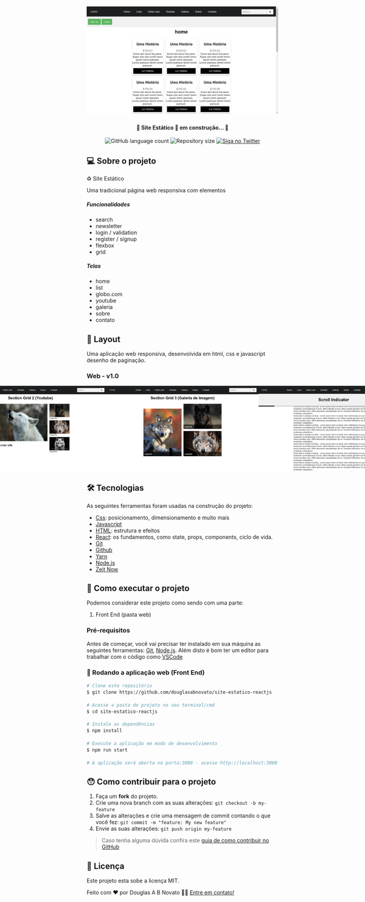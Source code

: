 <h1 align="center">
<img alt="SiteEstatico" title="#SiteEstatico" src="./assets/menu-responsivo-1.jpg" />
</h1>

<h4 align="center"> 
	🚧 Site Estático 🚀 em construção... 🚧
</h4> 

<p align="center">
  <img alt="GitHub language count" src="https://img.shields.io/github/languages/count/douglasabnovato/site-estatico?color=%2304D361">
  <img alt="Repository size" src="https://img.shields.io/github/repo-size/douglasabnovato/site-estatico">
  <a href="https://www.twitter.com/douglasabnovato/">
    <img alt="Siga no Twitter" src="https://img.shields.io/twitter/url?url=https%3A%2F%2Fgithub.com%douglasabnovato%2Fsite-estatico">
  </a>
</p>

## 💻 Sobre o projeto

♻️ Site Estático  

Uma tradicional página web responsiva com elementos

##### Funcionalidades

- search
- newsletter
- login / validation
- register / signup
- flexbox
- grid

##### Telas

- home
- list
- globo.com
- youtube 
- galeria
- sobre
- contato
 
## 🎨 Layout

Uma aplicação web responsiva, desenvolvida em html, css e javascript desenho de paginação.

### Web - v1.0

<p align="center" style="display: flex; align-items: flex-start; justify-content: center;">
  <img alt="SiteEstaticoReactJS" title="#SiteEstaticoReactJS" src="./assets/menu-responsivo-1.jpg" width="400px">
  <img alt="SiteEstaticoReactJS" title="#SiteEstaticoReactJS" src="./assets/menu-responsivo-2.jpg" width="400px">
  <img alt="SiteEstaticoReactJS" title="#SiteEstaticoReactJS" src="./assets/menu-responsivo-3.jpg" width="400px">
  <img alt="SiteEstaticoReactJS" title="#SiteEstaticoReactJS" src="./assets/menu-responsivo-4.jpg" width="400px">
  <img alt="SiteEstaticoReactJS" title="#SiteEstaticoReactJS" src="./assets/menu-responsivo-5.jpg" width="400px">
  <img alt="SiteEstaticoReactJS" title="#SiteEstaticoReactJS" src="./assets/menu-responsivo-6.jpg" width="400px">
  <img alt="SiteEstaticoReactJS" title="#SiteEstaticoReactJS" src="./assets/menu-responsivo-7.jpg" width="400px">
  <img alt="SiteEstaticoReactJS" title="#SiteEstaticoReactJS" src="./assets/menu-responsivo-8.jpg" width="400px">
  <img alt="SiteEstaticoReactJS" title="#SiteEstaticoReactJS" src="./assets/menu-responsivo-9.jpg" width="400px">
</p>  

## 🛠 Tecnologias

As seguintes ferramentas foram usadas na construção do projeto:

- [Css][css]: posicionamento, dimensionamento e muito mais
- [Javascript][javascript]
- [HTML][html]: estrutura e efeitos 
- [React][reactjs]: os fundamentos, como state, props, components, ciclo de vida.
- [Git][git]
- [Github][github] 
- [Yarn][yarn]
- [Node.js][nodejs]
- [Zeit Now](https://vercel.com/)

## 🚀 Como executar o projeto

Podemos considerar este projeto como sendo com uma parte:
1. Front End (pasta web)  

### Pré-requisitos

Antes de começar, você vai precisar ter instalado em sua máquina as seguintes ferramentas:
[Git](https://git-scm.com), [Node.js][nodejs]. 
Além disto é bom ter um editor para trabalhar com o código como [VSCode][vscode]

### 🧭 Rodando a aplicação web (Front End)

```bash 
# Clone este repositório
$ git clone https://github.com/douglasabnovato/site-estatico-reactjs

# Acesse a pasta do projeto no seu terminal/cmd
$ cd site-estatico-reactjs 

# Instale as dependências
$ npm install

# Execute a aplicação em modo de desenvolvimento
$ npm run start

# A aplicação será aberta na porta:3000 - acesse http://localhost:3000

```

## 😯 Como contribuir para o projeto

1. Faça um **fork** do projeto.
2. Crie uma nova branch com as suas alterações: `git checkout -b my-feature`
3. Salve as alterações e crie uma mensagem de commit contando o que você fez: `git commit -m "feature: My new feature"`
4. Envie as suas alterações: `git push origin my-feature`
> Caso tenha alguma dúvida confira este [guia de como contribuir no GitHub](https://github.com/firstcontributions/first-contributions)


## 📝 Licença

Este projeto esta sobe a licença MIT.

Feito com ❤️ por Douglas A B Novato 👋🏽 [Entre em contato!](https://www.linkedin.com/in/douglasabnovato/)

[git]: https://git-scm.com/doc
[github]: https://docs.github.com/en
[nodejs]: https://nodejs.org/
[typescript]: https://www.typescriptlang.org/
[expo]: https://expo.io/
[reactjs]: https://reactjs.org
[rn]: https://facebook.github.io/react-native/
[yarn]: https://yarnpkg.com/
[vscode]: https://code.visualstudio.com/
[vceditconfig]: https://marketplace.visualstudio.com/items?itemName=EditorConfig.EditorConfig
[license]: https://opensource.org/licenses/MIT
[vceslint]: https://marketplace.visualstudio.com/items?itemName=dbaeumer.vscode-eslint
[prettier]: https://marketplace.visualstudio.com/items?itemName=esbenp.prettier-vscode
[rs]: https://rocketseat.com.br 
[css]: https://developer.mozilla.org/en-US/docs/Web/CSS 
[html]: https://developer.mozilla.org/en-US/docs/Web/HTML
[javascript]: https://developer.mozilla.org/en-US/docs/Web/JavaScript  
